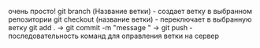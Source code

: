 очень просто! 
git branch (Название ветки) - создает ветку в выбранном репозитории
git checkout (название ветки) - переключает в выбранную ветку
git add . -> git commit -m "message " -> git push - последовательность
команд для оправления ветки на сервер

